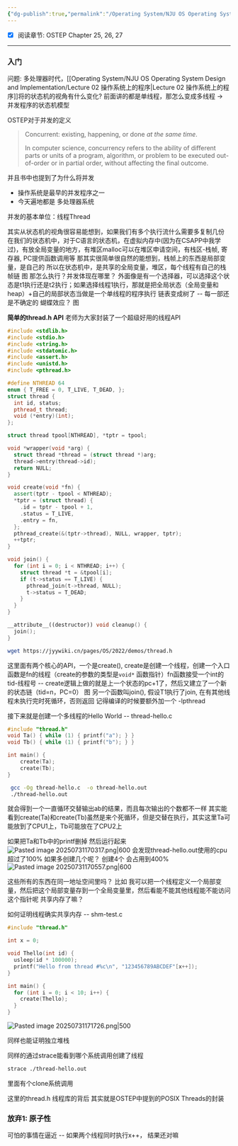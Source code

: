 ```yaml
---
{"dg-publish":true,"permalink":"/Operating System/NJU OS Operating System Design and Implementation/Lecture 03 多处理器编程：从入门到放弃/","dgPassFrontmatter":true,"noteIcon":"","created":"2025-07-31T16:04:15.667+08:00","updated":"2025-07-31T17:32:51.849+08:00"}
---
```


- [x] 阅读章节: OSTEP Chapter 25, 26, 27

---
### 入门
问题: 多处理器时代，[[Operating System/NJU OS Operating System Design and Implementation/Lecture 02 操作系统上的程序\|Lecture 02 操作系统上的程序]]将的状态机的视角有什么变化?
前面讲的都是单线程，那怎么变成多线程 -> 并发程序的状态机模型

OSTEP对于并发的定义

> Concurrent: existing, happening, or done _at the same time_.
> 
> In computer science, concurrency refers to the ability of different parts or units of a program, algorithm, or problem to be executed out-of-order or in partial order, without affecting the final outcome.

并且书中也提到了为什么将并发
- 操作系统是最早的并发程序之一
- 今天遍地都是 多处理器系统

并发的基本单位：线程Thread

其实从状态机的视角很容易能想到，如果我们有多个执行流什么需要多复制几份
在我们的状态机中，对于C语言的状态机，在虚拟内存中(因为在CSAPP中我学过)，有放全局变量的地方，有堆区malloc可以在堆区申请空间，有栈区-栈帧, 寄存器, PC提供函数调用等
那其实很简单很自然的能想到，栈帧上的东西是局部变量，是自己的
所以在状态机中，是共享的全局变量，堆区，每个线程有自己的栈帧链
图
那怎么执行？并发体现在哪里？
外面像是有一个选择器，可以选择这个状态是t1执行还是t2执行；如果选择线程1执行，那就是把全局状态（全局变量和heap）+自己的局部状态当做是一个单线程的程序执行
链表变成树了 -- 每一部还是不确定的  蝴蝶效应？
图

**简单的thread.h API**
老师为大家封装了一个超级好用的线程API
```cpp
#include <stdlib.h>
#include <stdio.h>
#include <string.h>
#include <stdatomic.h>
#include <assert.h>
#include <unistd.h>
#include <pthread.h>

#define NTHREAD 64
enum { T_FREE = 0, T_LIVE, T_DEAD, };
struct thread {
  int id, status;
  pthread_t thread;
  void (*entry)(int);
};

struct thread tpool[NTHREAD], *tptr = tpool;

void *wrapper(void *arg) {
  struct thread *thread = (struct thread *)arg;
  thread->entry(thread->id);
  return NULL;
}

void create(void *fn) {
  assert(tptr - tpool < NTHREAD);
  *tptr = (struct thread) {
    .id = tptr - tpool + 1,
    .status = T_LIVE,
    .entry = fn,
  };
  pthread_create(&(tptr->thread), NULL, wrapper, tptr);
  ++tptr;
}

void join() {
  for (int i = 0; i < NTHREAD; i++) {
    struct thread *t = &tpool[i];
    if (t->status == T_LIVE) {
      pthread_join(t->thread, NULL);
      t->status = T_DEAD;
    }
  }
}

__attribute__((destructor)) void cleanup() {
  join();
}
```


```bash
wget https://jyywiki.cn/pages/OS/2022/demos/thread.h
```

这里面有两个核心的API，一个是create(), create是创建一个线程，创建一个入口函数是fn的线程（create的参数的类型是`void*` 函数指针）fn函数接受一个int的tid-线程号 -- create逻辑上做的就是上一个状态的pc+1了，然后又建立了一个新的状态链（tid=n，PC=0）
图
另一个函数叫join(), 假设T1执行了join, 在有其他线程未执行完时死循环，否则返回
记得编译的时候要额外加一个 -lpthread

接下来就是创建一个多线程的Hello World -- thread-hello.c
```c
#include "thread.h"
void Ta() { while (1) { printf("a"); } } 
void Tb() { while (1) { printf("b"); } } 

int main() { 
	create(Ta); 
	create(Tb); 
}
```


```bash
 gcc -Og thread-hello.c  -o thread-hello.out
 ./thread-hello.out
 ```
 就会得到一个一直循环交替输出ab的结果，而且每次输出的个数都不一样
其实能看到create(Ta)和create(Tb)虽然是来个死循环，但是交替在执行，其实这里Ta可能放到了CPU1上，Tb可能放在了CPU2上

如果把Ta和Tb中的printf删掉 然后运行起来
![Pasted image 20250731170317.png|600](/img/user/accessory/Pasted%20image%2020250731170317.png)
会发现thread-hello.out使用的cpu超过了100%
如果多创建几个呢？ 创建4个 会占用到400%
![Pasted image 20250731170557.png|600](/img/user/accessory/Pasted%20image%2020250731170557.png)

这些所有的东西在同一地址空间里吗？
比如 我可以把一个线程定义一个局部变量，然后把这个局部变量存到一个全局变量里，然后看能不能其他线程能不能访问这个指针呢
共享内存了嘛？

如何证明线程确实共享内存 -- shm-test.c
```c
#include "thread.h"

int x = 0;

void Thello(int id) {
  usleep(id * 100000);
  printf("Hello from thread #%c\n", "123456789ABCDEF"[x++]);
}

int main() {
  for (int i = 0; i < 10; i++) {
    create(Thello);
  }
}
```


![Pasted image 20250731171726.png|500](/img/user/accessory/Pasted%20image%2020250731171726.png)

同样也能证明独立堆栈

同样的通过strace能看到哪个系统调用创建了线程
```bash
strace ./thread-hello.out
```

里面有个clone系统调用

这里的thread.h 线程库的背后 其实就是OSTEP中提到的POSIX Threads的封装

### 放弃1: 原子性
可怕的事情在逼近 -- 如果两个线程同时执行x++， 结果还对嘛
